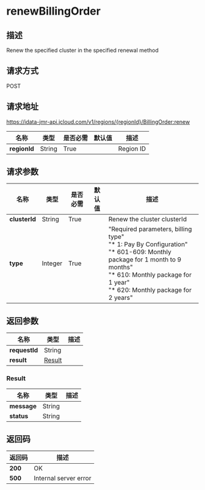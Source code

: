 # renewBillingOrder


## 描述
Renew the specified cluster in the specified renewal method

## 请求方式
POST

## 请求地址
https://idata-jmr-api.jcloud.com/v1/regions/{regionId}/BillingOrder:renew

|名称|类型|是否必需|默认值|描述|
|---|---|---|---|---|
|**regionId**|String|True||Region ID|

## 请求参数
|名称|类型|是否必需|默认值|描述|
|---|---|---|---|---|
|**clusterId**|String|True||Renew the cluster clusterId|
|**type**|Integer|True||"Required parameters, billing type"<br>      "* 1: Pay By Configuration"<br>      "* 601-609: Monthly package for 1 month to 9 months"<br>      "* 610: Monthly package for 1 year"<br>      "* 620: Monthly package for 2 years"<br>|


## 返回参数
|名称|类型|描述|
|---|---|---|
|**requestId**|String||
|**result**|[Result](##Result)||


### <a name="Result">Result</a>
|名称|类型|描述|
|---|---|---|
|**message**|String||
|**status**|String||

## 返回码
|返回码|描述|
|---|---|
|**200**|OK|
|**500**|Internal server error|

